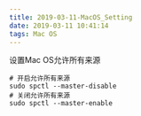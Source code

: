 ```yaml
---
title: 2019-03-11-MacOS_Setting
date: 2019-03-11 10:41:14
tags: Mac OS
---
```


设置Mac OS允许所有来源

```shell
# 开启允许所有来源
sudo spctl --master-disable
# 关闭允许所有来源
sudo spctl --master-enable
```